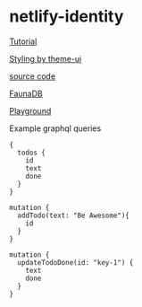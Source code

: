 # netlify-identity

[Tutorial](https://egghead.io/playlists/building-a-serverless-jamstack-todo-app-with-netlify-gatsby-graphql-and-faunadb-53bb)

[Styling by theme-ui](https://theme-ui.com/home)

[source code](https://github.com/ChristopherBiscardi/serverless-todo-netlify-fauna-egghead)

[FaunaDB](https://fauna.com/)

[Playground](https://compassionate-hypatia-ee4969.netlify.app/.netlify/functions/graphql)

Example graphql queries
```
{
  todos {
    id
    text
    done
  }
}

mutation {
  addTodo(text: "Be Awesome"){
    id
  }
}

mutation {
  updateTodoDone(id: "key-1") {
    text
    done
  }
}
```

